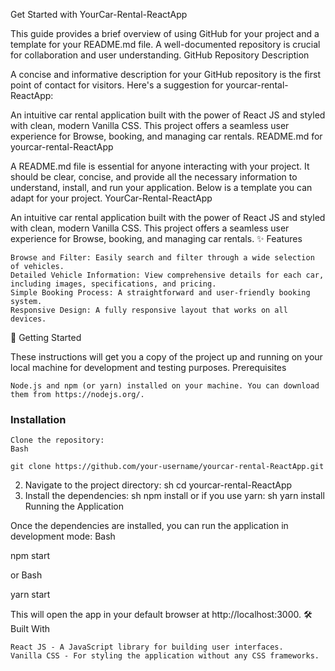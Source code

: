 Get Started with YourCar-Rental-ReactApp

This guide provides a brief overview of using GitHub for your project and a template for your README.md file. A well-documented repository is crucial for collaboration and user understanding.
GitHub Repository Description

A concise and informative description for your GitHub repository is the first point of contact for visitors. Here's a suggestion for yourcar-rental-ReactApp:

An intuitive car rental application built with the power of React JS and styled with clean, modern Vanilla CSS. This project offers a seamless user experience for Browse, booking, and managing car rentals.
README.md for yourcar-rental-ReactApp

A README.md file is essential for anyone interacting with your project. It should be clear, concise, and provide all the necessary information to understand, install, and run your application. Below is a template you can adapt for your project.
YourCar-Rental-ReactApp

An intuitive car rental application built with the power of React JS and styled with clean, modern Vanilla CSS. This project offers a seamless user experience for Browse, booking, and managing car rentals.
✨ Features

    Browse and Filter: Easily search and filter through a wide selection of vehicles.
    Detailed Vehicle Information: View comprehensive details for each car, including images, specifications, and pricing.
    Simple Booking Process: A straightforward and user-friendly booking system.
    Responsive Design: A fully responsive layout that works on all devices.

🚀 Getting Started

These instructions will get you a copy of the project up and running on your local machine for development and testing purposes.
Prerequisites

    Node.js and npm (or yarn) installed on your machine. You can download them from https://nodejs.org/.

### Installation

    Clone the repository:
    Bash

    git clone https://github.com/your-username/yourcar-rental-ReactApp.git

2.  Navigate to the project directory:
sh cd yourcar-rental-ReactApp
3.  Install the dependencies:
sh npm install
or if you use yarn:
sh yarn install
Running the Application

Once the dependencies are installed, you can run the application in development mode:
Bash

npm start

or
Bash

yarn start

This will open the app in your default browser at http://localhost:3000.
🛠️ Built With

    React JS - A JavaScript library for building user interfaces.
    Vanilla CSS - For styling the application without any CSS frameworks.

